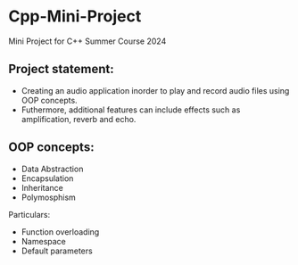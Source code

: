 # Cpp-Mini-Project
Mini Project for C++ Summer Course 2024

## Project statement: 
- Creating an audio application inorder to play and record audio files using OOP concepts.
- Futhermore, additional features can include effects such as amplification, reverb and echo.

## OOP concepts:
- Data Abstraction
- Encapsulation
- Inheritance
- Polymosphism

Particulars:
- Function overloading
- Namespace
- Default parameters
